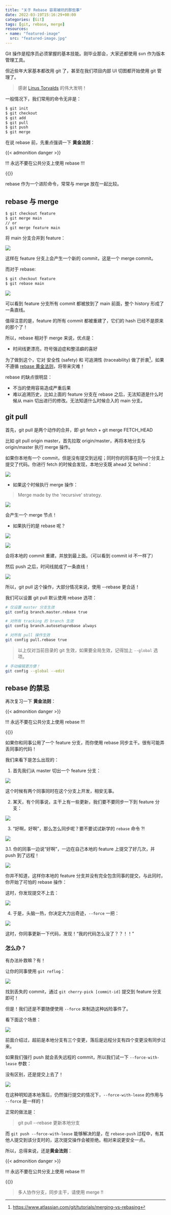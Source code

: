 ```yaml
---
title: "关于 Rebase 容易被坑的那些事"
date: 2022-03-19T15:16:29+08:00
categories: [Git]
tags: [git, rebase, merge]
resources:
- name: "featured-image"
  src: "featured-image.jpg"
---
```


Git 操作是程序员必须掌握的基本技能。刚毕业那会，大家还都使用 svn 作为版本管理工具。

但近些年大家基本都改用 git 了，甚至在我们项目内部 UI 切图都开始使用 git 管理了。

<!--more-->

> 感谢 [Linus Torvalds](https://en.wikipedia.org/wiki/Linus_Torvalds) 的伟大发明！

一般情况下，我们常用的命令无非是：

```bash
$ git init
$ git checkout 
$ git add
$ git pull
$ git push
$ git merge
```

在说 rebase 前，先重点强调一下 **黄金法则**：

{{< admonition danger >}}

!!! 永远不要在公共分支上使用 rebase !!!

{{</admonition>}}

rebase 作为一个进阶命令，常常与 merge 放在一起比较。

## rebase 与 merge

```bash
$ git checkout feature
$ git merge main
// or
$ git merge feature main
```

将 main 分支合并到 feature：

![](https://ryder-1252249141.cos.ap-shanghai.myqcloud.com/uPic/2022-03-21-ZUkpmx.png)

这样在 feature 分支上会产生一个新的 commit，这是一个 merge commit。

而对于 rebase:

```bash
$ git checkout feature 
$ git rebase main
```

![](https://ryder-1252249141.cos.ap-shanghai.myqcloud.com/uPic/2022-03-21-tiBfqE.png)

可以看到 feature 分支所有 commit 都被放到了 main 前面，整个 history 形成了一条直线。

值得注意的是，feature 的所有 commit 都被重建了，它们的 hash 已经不是原来的那个了！

所以，rebase 相对于 merge 来说，优点是：

* 时间线更漂亮，符号强迫症和整洁癖的喜好

为了做到这个，它对 安全性 (safety) 和 可追溯性 (traceability) 做了折衷[^1]，如果不遵循 [rebase 黄金法则](https://www.atlassian.com/git/tutorials/merging-vs-rebasing#the-golden-rule-of-rebasing)，将带来灾难！

rebase 的缺点很明显：

* 不当的使用容易造成严重后果
* 难以追溯历史，比如上面的 feature 分支在 rebase 之后，无法知道是什么时候从 main 切出进行的修改。无法知道什么时候合入的 main 分支。

## git pull

首先，git pull 是两个动作的合并，即 git fetch + git merge FETCH_HEAD

比如 git pull origin master，首先拉取 origin/master，再将本地分支与 origin/master 执行 merge 操作。

如果你本地有一个 commit，但是没有提交到远程；同时你的同事在同一个分支上提交了代码。你进行 fetch 的时候会发现，本地分支既 ahead 又 behind：

![](https://ryder-1252249141.cos.ap-shanghai.myqcloud.com/uPic/2022-03-21-JbTiR1.png)

* 如果这个时候执行 merge 操作：

> Merge made by the 'recursive' strategy.

![](https://ryder-1252249141.cos.ap-shanghai.myqcloud.com/uPic/2022-03-21-zMKyn3.png)

会产生一个 merge 节点！

* 如果执行的是 rebase 呢？

![](https://ryder-1252249141.cos.ap-shanghai.myqcloud.com/uPic/2022-03-21-HO9IfP.png)

![](https://ryder-1252249141.cos.ap-shanghai.myqcloud.com/uPic/2022-03-21-IiZCmQ.png)

会将本地的 commit 重建，并放到最上面。（可以看到 commit id 不一样了）

然后 push 之后，时间线就成了一条直线！

![](https://ryder-1252249141.cos.ap-shanghai.myqcloud.com/uPic/2022-03-21-p74J3h.png)

所以，git pull 这个操作，大部分情况来说，使用 --rebase 更合适！

我们可以设置 git pull 默认使用 rebase 选项：

```bash
# 仅设置 master 分支生效
git config branch.master.rebase true

# 对所有 tracking 的 branch 生效
git config branch.autosetuprebase always

# 对所有 pull 操作生效
git config pull.rebase true
```

> 以上仅对当前目录的 git 生效，如果要全局生效，记得加上 `--global` 选项。

```bash
# 手动编辑更方便！
git config --global --edit
```

## rebase 的禁忌

再次复习一下 **黄金法则**：

{{< admonition danger >}}

!!! 永远不要在公共分支上使用 rebase !!!

{{</admonition>}}

如果你和同事公用了一个 feature 分支，而你使用 rebase 同步主干。很有可能弄丢同事的代码！

我们来看下是怎么出现的：

1. 首先我们从 master 切出一个 feature 分支：

![](https://ryder-1252249141.cos.ap-shanghai.myqcloud.com/uPic/2022-03-21-MFAPD6.png)

这个时候有两个同事同时在这个分支上开发，相安无事。

2. 某天，有个同事说，主干上有一些更新，我们要不要同步一下到 feature 分支：

![](https://ryder-1252249141.cos.ap-shanghai.myqcloud.com/uPic/2022-03-21-GNzNkg.png)

3. “好啊，好啊”，那么怎么同步呢？要不要试试新学的 `rebase` 命令 ?!

![](https://ryder-1252249141.cos.ap-shanghai.myqcloud.com/uPic/2022-03-21-f059b760-97b9-4ecf-b9e5-b0cb9da444fd.jpg)

3.1. 你的同事一边说“好啊”，一边在自己本地的 feature 上提交了好几次，并 push 到了远程！

![](https://ryder-1252249141.cos.ap-shanghai.myqcloud.com/uPic/2022-03-21-w0g8ep.png)

你并不知道，这样你本地的 feature 分支并没有完全包含同事的提交，与此同时，你开始了可怕的 rebase 操作：

这时，你发现提交不上去：

![](https://ryder-1252249141.cos.ap-shanghai.myqcloud.com/uPic/2022-03-21-01S6Nb.png)

4. 于是，头脑一热，你决定大力出奇迹，`--force` 一把：

![](https://ryder-1252249141.cos.ap-shanghai.myqcloud.com/uPic/2022-03-21-AbX7Kd.png)

这时，你同事更新一下代码，发现！“我的代码怎么没了？？！！”

### 怎么办？

有办法补救嘛？有！

让你的同事使用 `git reflog`：

![](https://ryder-1252249141.cos.ap-shanghai.myqcloud.com/uPic/2022-03-21-gIu5YZ.png)

找到丢失的 commit，通过 `git cherry-pick [commit-id]` 提交到 feature 分支即可！

但是！我们还是不要随便使用 `--force` 来制造这种凶险事件了。

看下面这个场景：

![](https://ryder-1252249141.cos.ap-shanghai.myqcloud.com/uPic/2022-03-21-90mrdW.png)

前面介绍过，超前是本地分支有三个变更，落后是远程分支有四个变更没有同步过来。

如果我们强行 push 就会丢失远程的 commit，所以我们试一下 `--force-with-lease` 参数：

没有区别，还是提交上去了！

![](https://ryder-1252249141.cos.ap-shanghai.myqcloud.com/uPic/2022-03-21-BWneVQ.png)

在这种明知道本地落后，仍然强行提交的情况下，`--force-with-lease` 的作用与 `--force` 是一样的！

正常的做法是：

> git pull --rebase 更新本地分支

而 `git push --force-with-lease` 能够解决的是，在 `rebase-push` 过程中，有其他人提交到该分支时的，这次提交操作会被拒绝。相对来说更安全一点。

所以，总得来说，还是**黄金法则**：

{{< admonition danger >}}

!!! 永远不要在公共分支上使用 rebase !!!

{{</admonition>}}

> 多人协作分支，同步主干，请使用 merge !!


[^1]:https://www.atlassian.com/git/tutorials/merging-vs-rebasing
[^2]:https://git-scm.com/book/en/v2/Git-Branching-Rebasing
[^3]:https://git-scm.com/book/zh/v2/Git-%E5%88%86%E6%94%AF-%E5%8F%98%E5%9F%BA
